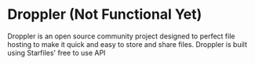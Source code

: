 # Droppler (Not Functional Yet)
Droppler is an open source community project designed to perfect file hosting to make it quick and easy to store and share files. 
Droppler is built using Starfiles' free to use API
